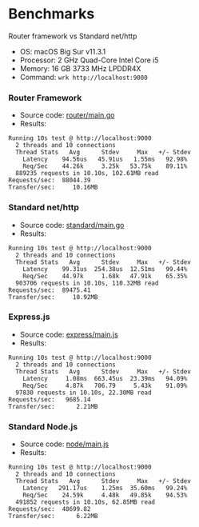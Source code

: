 # Benchmarks

Router framework vs Standard net/http
- OS: macOS Big Sur v11.3.1
- Processor: 2 GHz Quad-Core Intel Core i5
- Memory: 16 GB 3733 MHz LPDDR4X
- Command: `wrk http://localhost:9000`

### Router Framework
- Source code: [router/main.go](router/main.go)  	
- Results:
```
Running 10s test @ http://localhost:9000
  2 threads and 10 connections
  Thread Stats   Avg      Stdev     Max   +/- Stdev
    Latency    94.56us   45.91us   1.55ms   92.98%
    Req/Sec    44.26k     3.25k   53.75k    89.11%
  889235 requests in 10.10s, 102.61MB read
Requests/sec:  88044.39
Transfer/sec:     10.16MB
```
### Standard net/http 
- Source code: [standard/main.go](standard/main.go)  
- Results:
```
Running 10s test @ http://localhost:9000
  2 threads and 10 connections
  Thread Stats   Avg      Stdev     Max   +/- Stdev
    Latency    99.31us  254.38us  12.51ms   99.44%
    Req/Sec    44.97k     1.68k   47.91k    65.35%
  903706 requests in 10.10s, 110.32MB read
Requests/sec:  89475.41
Transfer/sec:     10.92MB
```
### Express.js
- Source code: [express/main.js](express/main.js)  
- Results:
```
Running 10s test @ http://localhost:9000
  2 threads and 10 connections
  Thread Stats   Avg      Stdev     Max   +/- Stdev
    Latency     1.08ms  663.45us  23.39ms   94.09%
    Req/Sec     4.87k   706.79     5.43k    91.09%
  97830 requests in 10.10s, 22.30MB read
Requests/sec:   9685.14
Transfer/sec:      2.21MB
```

### Standard Node.js
- Source code: [node/main.js](node/main.js) 
- Results:
```
Running 10s test @ http://localhost:9000
  2 threads and 10 connections
  Thread Stats   Avg      Stdev     Max   +/- Stdev
    Latency   291.17us    1.25ms  35.60ms   99.24%
    Req/Sec    24.59k     4.48k   49.85k    94.53%
  491852 requests in 10.10s, 62.85MB read
Requests/sec:  48699.82
Transfer/sec:      6.22MB
```
